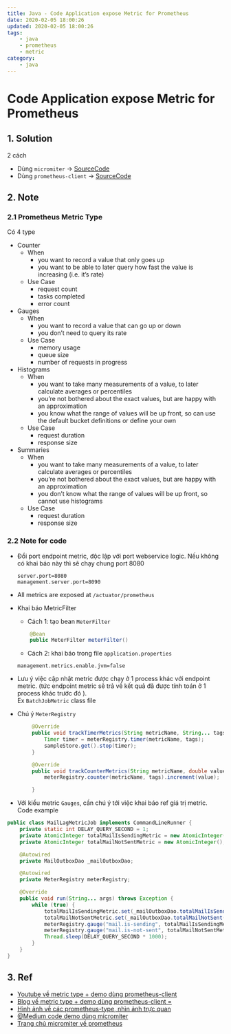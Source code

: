 ```yaml
---
title: Java - Code Application expose Metric for Prometheus
date: 2020-02-05 18:00:26
updated: 2020-02-05 18:00:26
tags:
    - java
    - prometheus
    - metric
category: 
    - java
---
```


# Code Application expose Metric for Prometheus

## 1. Solution

2 cách

- Dùng `micromiter` -> [SourceCode](https://github.com/tungtv202/micromiter-prometheus)
- Dùng `prometheus-client` -> [SourceCode](https://github.com/tungtv202/prometheus-client-sdk)

## 2. Note

### 2.1 Prometheus Metric Type

Có 4 type

- Counter
    - When
        - you want to record a value that only goes up
        - you want to be able to later query how fast the value is increasing (i.e. it’s rate)
    - Use Case
        - request count
        - tasks completed
        - error count
- Gauges
    - When
        - you want to record a value that can go up or down
        - you don’t need to query its rate
    - Use Case
        - memory usage
        - queue size
        - number of requests in progress
- Histograms
    - When
        - you want to take many measurements of a value, to later calculate averages or percentiles
        - you’re not bothered about the exact values, but are happy with an approximation
        - you know what the range of values will be up front, so can use the default bucket definitions or define your
          own
    - Use Case
        - request duration
        - response size
- Summaries
    - When
        - you want to take many measurements of a value, to later calculate averages or percentiles
        - you’re not bothered about the exact values, but are happy with an approximation
        - you don’t know what the range of values will be up front, so cannot use histograms
    - Use Case
        - request duration
        - response size

### 2.2 Note for code

- Đổi port endpoint metric, độc lập với port webservice logic. Nếu không có khai báo này thì sẽ chạy chung port 8080

    ```properties
    server.port=8080
    management.server.port=8090
    ```
- All metrics are exposed at `/actuator/prometheus`
- Khai báo MetricFilter
    - Cách 1: tạo bean `MeterFilter`

    ```java
        @Bean
        public MeterFilter meterFilter() 
    ```
    - Cách 2: khai báo trong file `application.properties`
    ```properties
    management.metrics.enable.jvm=false
    ```
- Lưu ý việc cập nhật metric được chạy ở 1 process khác với endpoint metric. (tức endpoint metric sẽ trả về kết quả đã
  được tính toán ở 1 process khác trước đó ).  
  Ex `BatchJobMetric` class file
- Chú ý `MeterRegistry`

```java
        @Override
        public void trackTimerMetrics(String metricName, String... tags) {
            Timer timer = meterRegistry.timer(metricName, tags);
            sampleStore.get().stop(timer);
        }

        @Override
        public void trackCounterMetrics(String metricName, double value, String... tags) {
            meterRegistry.counter(metricName, tags).increment(value);

        }
```

- Với kiểu metric `Gauges`, cần chú ý tới việc khai báo ref giá trị metric. Code example

```java
public class MailLagMetricJob implements CommandLineRunner {
    private static int DELAY_QUERY_SECOND = 1;
    private AtomicInteger totalMailIsSendingMetric = new AtomicInteger();
    private AtomicInteger totalMailNotSentMetric = new AtomicInteger();

    @Autowired
    private MailOutboxDao _mailOutboxDao;

    @Autowired
    private MeterRegistry meterRegistry;

    @Override
    public void run(String... args) throws Exception {
        while (true) {
            totalMailIsSendingMetric.set(_mailOutboxDao.totalMailIsSending());
            totalMailNotSentMetric.set(_mailOutboxDao.totalMailNotSent());
            meterRegistry.gauge("mail.is-sending", totalMailIsSendingMetric);
            meterRegistry.gauge("mail.is-not-sent", totalMailNotSentMetric);
            Thread.sleep(DELAY_QUERY_SECOND * 1000);
        }
    }
}
```

## 3. Ref

- [Youtube về metric type + demo dùng prometheus-client](https://www.youtube.com/watch?v=nJMRmhbY5hY)
- [Blog về metric type + demo dùng prometheus-client = ](https://tomgregory.com/the-four-types-of-prometheus-metrics/)
- [Hình ảnh về các prometheus-type, nhìn ảnh trực quan](https://blog.pvincent.io/2017/12/prometheus-blog-series-part-2-metric-types/)
- [@Medium code demo dùng micromiter](https://medium.com/@mejariamol/spring-boot-app-monitoring-micrometer-prometheus-registry-590723a9ae0a)
- [Trang chủ micromiter về prometheus](https://micrometer.io/docs/registry/prometheus#_counters)
